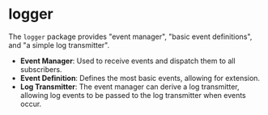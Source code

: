 # logger

The `logger` package provides "event manager", "basic event definitions", and "a simple log transmitter".

- **Event Manager**: Used to receive events and dispatch them to all subscribers.
- **Event Definition**: Defines the most basic events, allowing for extension.
- **Log Transmitter**: The event manager can derive a log transmitter, 
allowing log events to be passed to the log transmitter when events occur.